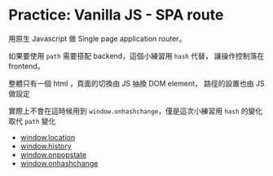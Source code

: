 Practice: Vanilla JS - SPA route
===

用原生 Javascript 做 Single page application router。

如果要使用 `path` 需要搭配 backend，這個小練習用 `hash` 代替，
讓操作控制落在 frontend。

整體只有一個 html ，頁面的切換由 JS 抽換 DOM element，
路徑的設置也由 JS 做設定

實際上不會在這時候用到 `window.onhashchange`，僅是這次小練習用 `hash` 的變化取代 `path` 變化
- [window.location](https://developer.mozilla.org/zh-TW/docs/Web/API/Window/location)
- [window.history](https://developer.mozilla.org/zh-TW/docs/Web/API/Window.history)
- [window.onpopstate](https://developer.mozilla.org/zh-TW/docs/Web/API/Window.onpopstate)
- [window.onhashchange](https://developer.mozilla.org/en-US/docs/Web/API/WindowEventHandlers/onhashchange)
